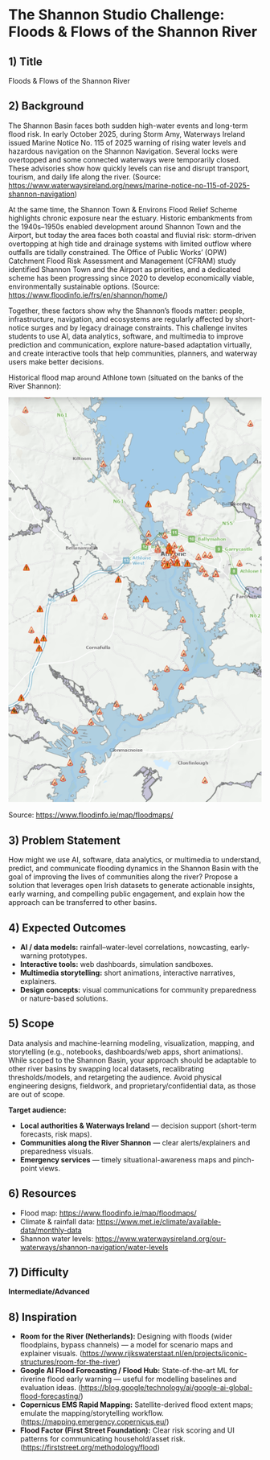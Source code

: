 # The Shannon Studio Challenge: Floods & Flows of the Shannon River

## 1) Title
Floods & Flows of the Shannon River

## 2) Background
The Shannon Basin faces both sudden high-water events and long-term flood risk. In early October 2025, during Storm Amy, Waterways Ireland issued Marine Notice No. 115 of 2025 warning of rising water levels and hazardous navigation on the Shannon Navigation. Several locks were overtopped and some connected waterways were temporarily closed. These advisories show how quickly levels can rise and disrupt transport, tourism, and daily life along the river. (Source: https://www.waterwaysireland.org/news/marine-notice-no-115-of-2025-shannon-navigation)

At the same time, the Shannon Town & Environs Flood Relief Scheme highlights chronic exposure near the estuary. Historic embankments from the 1940s–1950s enabled development around Shannon Town and the Airport, but today the area faces both coastal and fluvial risk: storm-driven overtopping at high tide and drainage systems with limited outflow where outfalls are tidally constrained. The Office of Public Works’ (OPW) Catchment Flood Risk Assessment and Management (CFRAM) study identified Shannon Town and the Airport as priorities, and a dedicated scheme has been progressing since 2020 to develop economically viable, environmentally sustainable options. (Source: https://www.floodinfo.ie/frs/en/shannon/home/)

Together, these factors show why the Shannon’s floods matter: people, infrastructure, navigation, and ecosystems are regularly affected by short-notice surges and by legacy drainage constraints. This challenge invites students to use AI, data analytics, software, and multimedia to improve prediction and communication, explore nature-based adaptation virtually, and create interactive tools that help communities, planners, and waterway users make better decisions.


Historical flood map around Athlone town (situated on the banks of the River Shannon):
 
 ![Athlone floods](assets/floods_athlone.png)

 Source: https://www.floodinfo.ie/map/floodmaps/  

## 3) Problem Statement
How might we use AI, software, data analytics, or multimedia to understand, predict, and communicate flooding dynamics in the Shannon Basin with the goal of improving the lives of communities along the river? Propose a solution that leverages open Irish datasets to generate actionable insights, early warning, and compelling public engagement, and explain how the approach can be transferred to other basins.


## 4) Expected Outcomes
- **AI / data models:** rainfall–water-level correlations, nowcasting, early-warning prototypes.  
- **Interactive tools:** web dashboards, simulation sandboxes.  
- **Multimedia storytelling:** short animations, interactive narratives, explainers.  
- **Design concepts:** visual communications for community preparedness or nature-based solutions.
  

## 5) Scope
Data analysis and machine-learning modeling, visualization, mapping, and storytelling (e.g., notebooks, dashboards/web apps, short animations). While scoped to the Shannon Basin, your approach should be adaptable to other river basins by swapping local datasets, recalibrating thresholds/models, and retargeting the audience. Avoid physical engineering designs, fieldwork, and proprietary/confidential data, as those are out of scope.


**Target audience:**
- **Local authorities & Waterways Ireland** — decision support (short-term forecasts, risk maps).  
- **Communities along the River Shannon** — clear alerts/explainers and preparedness visuals.  
- **Emergency services** — timely situational-awareness maps and pinch-point views.
  

## 6) Resources
- Flood map: https://www.floodinfo.ie/map/floodmaps/  
- Climate & rainfall data: https://www.met.ie/climate/available-data/monthly-data  
- Shannon water levels: https://www.waterwaysireland.org/our-waterways/shannon-navigation/water-levels
  

## 7) Difficulty
**Intermediate/Advanced** 

## 8) Inspiration

- **Room for the River (Netherlands):** Designing with floods (wider floodplains, bypass channels) — a model for scenario maps and explainer visuals. (https://www.rijkswaterstaat.nl/en/projects/iconic-structures/room-for-the-river)
- **Google AI Flood Forecasting / Flood Hub:** State-of-the-art ML for riverine flood early warning — useful for modelling baselines and evaluation ideas. (https://blog.google/technology/ai/google-ai-global-flood-forecasting/)
- **Copernicus EMS Rapid Mapping:** Satellite-derived flood extent maps; emulate the mapping/storytelling workflow. (https://mapping.emergency.copernicus.eu/)
- **Flood Factor (First Street Foundation):** Clear risk scoring and UI patterns for communicating household/asset risk. (https://firststreet.org/methodology/flood)



